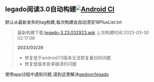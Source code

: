 ## legado阅读3.0自动构建[![Android CI](https://github.com/10bits/gedoor-Build/workflows/Android%20CI/badge.svg)](https://github.com/10bits/gedoor-Build/actions)

默认从最新发布的tag构建,每次构建会自动清空18PlusList.txt

> 最新构建下载:[legado-3.23.032923.apk](https://github.com/xcbt9527/gedoor-Build/releases/download/legado-3.23.032923/legado-3.23.032923.apk) 上次构建时间:2023-03-30 02:17:08
<!--start-->
> **2023/03/29**
> 
> * 修复低于android7.0版本无法恢复备份的问题
> * 修复低版本安卓崩溃的问题
<!--end-->
  
使用app过程中遇到问题,请到这里解决[gedoor/legado](https://github.com/gedoor/legado/issues)

